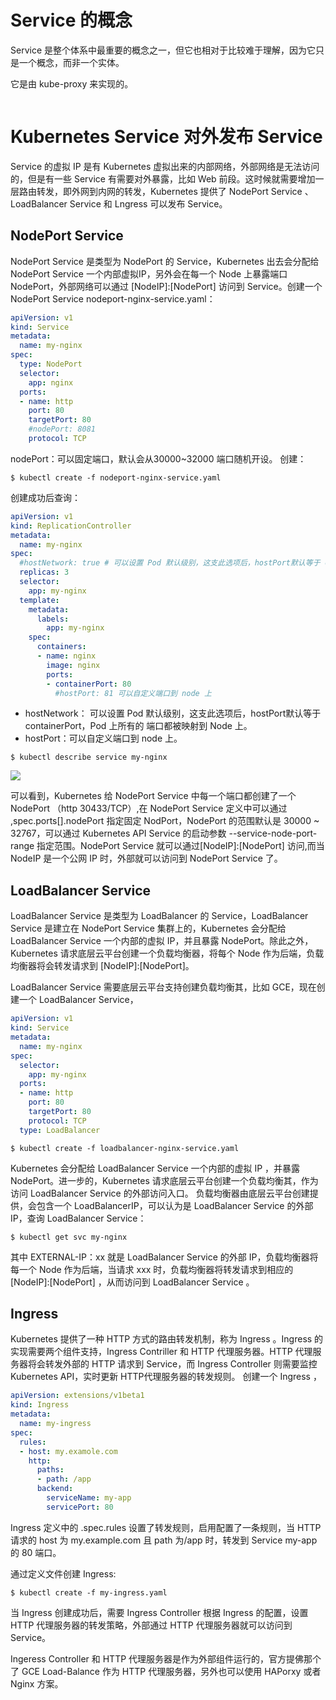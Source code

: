 # Service 的概念

Service 是整个体系中最重要的概念之一，但它也相对于比较难于理解，因为它只是一个概念，而非一个实体。

它是由 kube-proxy 来实现的。




``` yaml
```

# Kubernetes Service 对外发布 Service

Service 的虚拟 IP 是有 Kubernetes 虚拟出来的内部网络，外部网络是无法访问的，但是有一些 Service 有需要对外暴露，比如 Web 前段。这时候就需要增加一层路由转发，即外网到内网的转发，Kubernetes 提供了 NodePort Service 、LoadBalancer Service 和 Lngress 可以发布 Service。

## NodePort Service

NodePort Service 是类型为 NodePort 的 Service，Kubernetes 出去会分配给 NodePort Service 一个内部虚拟IP，另外会在每一个 Node 上暴露端口 NodePort，外部网络可以通过 [NodeIP]:[NodePort] 访问到 Service。创建一个 NodePort Service nodeport-nginx-service.yaml：

``` yaml
apiVersion: v1
kind: Service
metadata:
  name: my-nginx
spec:
  type: NodePort
  selector:
    app: nginx
  ports:
  - name: http
    port: 80
    targetPort: 80
    #nodePort: 8081
    protocol: TCP
```

nodePort：可以固定端口，默认会从30000~32000 端口随机开设。
创建：

```
$ kubectl create -f nodeport-nginx-service.yaml
```

创建成功后查询：

``` yaml my-nginx-rc.yaml
apiVersion: v1
kind: ReplicationController
metadata:
  name: my-nginx
spec:
  #hostNetwork: true # 可以设置 Pod 默认级别，这支此选项后，hostPort默认等于 containerPort，Pod 上所有的 端口都被映射到 Node 上。
  replicas: 3
  selector:
    app: my-nginx
  template:
    metadata:
      labels:
        app: my-nginx
    spec:
      containers:
      - name: nginx
        image: nginx
        ports:
        - containerPort: 80
          #hostPort: 81 可以自定义端口到 node 上
```
 
- hostNetwork： 可以设置 Pod 默认级别，这支此选项后，hostPort默认等于 containerPort，Pod 上所有的 端口都被映射到 Node 上。
- hostPort：可以自定义端口到 node 上。

```
$ kubectl describe service my-nginx 
```

![](https://wiki.shileizcc.com/download/attachments/2523169/image2016-8-4%2016%3A53%3A12.png?version=1&modificationDate=1470300793000&api=v2)


可以看到，Kubernetes 给 NodePort Service 中每一个端口都创建了一个 NodePort （http 30433/TCP）,在 NodePort Service 定义中可以通过 ,spec.ports[].nodePort 指定固定 NodPort，NodePort 的范围默认是 30000 ~ 32767，可以通过 Kubernetes API Service 的启动参数 --service-node-port-range 指定范围。NodePort Service 就可以通过[NodeIP]:[NodePort] 访问,而当 NodeIP 是一个公网 IP 时，外部就可以访问到 NodePort Service 了。
 
## LoadBalancer Service

LoadBalancer Service 是类型为 LoadBalancer 的 Service，LoadBalancer Service 是建立在 NodePort Service 集群上的，Kubernetes 会分配给 LoadBalancer Service 一个内部的虚拟 IP，并且暴露 NodePort。除此之外，Kubernetes 请求底层云平台创建一个负载均衡器，将每个 Node 作为后端，负载均衡器将会转发请求到 [NodeIP]:[NodePort]。

LoadBalancer Service 需要底层云平台支持创建负载均衡其，比如 GCE，现在创建一个 LoadBalancer Service， 

``` yaml loadbalancer-nginx-service.yaml :
apiVersion: v1
kind: Service
metadata:
  name: my-nginx
spec:
  selector:
    app: my-nginx
  ports:
  - name: http
    port: 80
    targetPort: 80
    protocol: TCP
  type: LoadBalancer
```
  
```
$ kubectl create -f loadbalancer-nginx-service.yaml
```

Kubernetes 会分配给 LoadBalancer Service 一个内部的虚拟 IP ，并暴露 NodePort。进一步的，Kubernetes 请求底层云平台创建一个负载均衡其，作为访问 LoadBalancer Service 的外部访问入口。 负载均衡器由底层云平台创建提供，会包含一个 LoadBalancerIP，可以认为是 LoadBalancer Service 的外部 IP，查询 LoadBalancer Service：

```
$ kubectl get svc my-nginx 
```

其中  EXTERNAL-IP：xx 就是  LoadBalancer Service 的外部 IP，负载均衡器将每一个 Node 作为后端，当请求 xxx 时，负载均衡器将转发请求到相应的 [NodeIP]:[NodePort] ，从而访问到  LoadBalancer Service 。

## Ingress

Kubernetes 提供了一种 HTTP 方式的路由转发机制，称为 Ingress 。Ingress 的实现需要两个组件支持，Ingress Contriller 和 HTTP 代理服务器。HTTP 代理服务器将会转发外部的 HTTP 请求到 Service，而 Ingress Controller 则需要监控 Kubernetes API，实时更新 HTTP代理服务器的转发规则。
创建一个 Ingress ，

``` yaml my-ingress.yaml
apiVersion: extensions/v1beta1
kind: Ingress
metadata:
  name: my-ingress
spec:
  rules:
  - host: my.examole.com
    http:
      paths:
      - path: /app
      backend:
        serviceName: my-app
        servicePort: 80
```

Ingress 定义中的 .spec.rules 设置了转发规则，启用配置了一条规则，当 HTTP 请求的 host 为 my.example.com 且 path 为/app 时，转发到 Service my-app 的 80 端口。

通过定义文件创建 Ingress:

```
$ kubectl create -f my-ingress.yaml
```

当 Ingress 创建成功后，需要 Ingress Controller 根据 Ingress 的配置，设置 HTTP 代理服务器的转发策略，外部通过 HTTP 代理服务器就可以访问到 Service。

Ingeress Controller 和 HTTP 代理服务器是作为外部组件运行的，官方提佛那个了 GCE Load-Balance 作为 HTTP 代理服务器，另外也可以使用 HAPorxy 或者 Nginx 方案。

